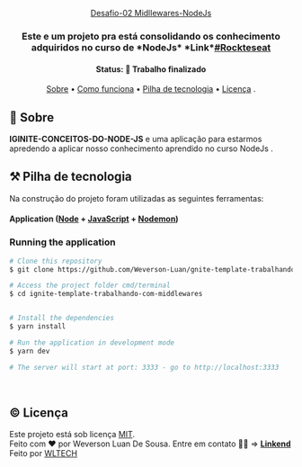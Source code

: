 <div align="center">

<a href="#">Desafio-02 Midllewares-NodeJs</a>

  <!--- Describe the project purpose --->
<h3 align="center">
  Este e um projeto pra está consolidando os conhecimento adquiridos no curso de *NodeJs*
  *Link*<a href="https://app.rocketseat.com.br/ignite/node-js">#Rockteseat</a>
</h3>

<!--- Define the current status --->
<h4 align="center">
	 Status: 🚧 Trabalho finalizado
</h4>

<!--- Table of contents --->
<p align="center">
 <a href="#-about">Sobre</a> •
 <a href="#-how-it-works">Como funciona</a> •
 <a href="#%EF%B8%8F-tech-stack">Pilha de tecnologia</a> •
 <a href="#%EF%B8%8F-license">Licença</a> .
</p>
</div>

## 📝 Sobre

**IGINITE-CONCEITOS-DO-NODE-JS** e uma aplicação para estarmos apredendo a aplicar nosso conhecimento aprendido no curso NodeJs [](https://github.com/Weverson-Luan/gnite-template-trabalhando-com-middlewares).

## ⚒️ Pilha de tecnologia

Na construção do projeto foram utilizadas as seguintes ferramentas:

#### **Application** ([Node](https://nodejs.org/en/) + [JavaScript](https://www.javascript.com/) + [Nodemon](https://nodemon.io/))

### Running the application

```bash
# Clone this repository
$ git clone https://github.com/Weverson-Luan/gnite-template-trabalhando-com-middlewares

# Access the project folder cmd/terminal
$ cd ignite-template-trabalhando-com-middlewares


# Install the dependencies
$ yarn install

# Run the application in development mode
$ yarn dev

# The server will start at port: 3333 - go to http://localhost:3333
```

&nbsp;

## ©️ Licença

Este projeto está sob licença [MIT](./LICENSE). </br>
Feito com ❤️ por Weverson Luan De Sousa. Entre em contato 👋🏽 => **[Linkend](https://www.linkedin.com/in/weverson-luan-de-sousa-1969a81b0/)**</br>
Feito por [WLTECH](https://portfolio-henna-theta.vercel.app/)
